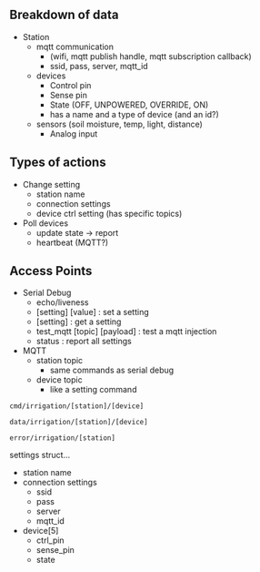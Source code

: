 
## Breakdown of data

- Station
  - mqtt communication
    - (wifi, mqtt publish handle, mqtt subscription callback)
    - ssid, pass, server, mqtt_id
  - devices
    - Control pin
    - Sense pin
    - State (OFF, UNPOWERED, OVERRIDE, ON)
    - has a name and a type of device (and an id?)
  - sensors (soil moisture, temp, light, distance)
    - Analog input

## Types of actions

- Change setting
  - station name
  - connection settings
  - device ctrl setting (has specific topics)
- Poll devices
  - update state -> report
  - heartbeat (MQTT?)

## Access Points

- Serial Debug
  - echo/liveness
  - [setting] [value] : set a setting
  - [setting] : get a setting
  - test_mqtt [topic] [payload] : test a mqtt injection
  - status : report all settings
- MQTT
  - station topic
    - same commands as serial debug
  - device topic
    - like a setting command

`cmd/irrigation/[station]/[device]`

`data/irrigation/[station]/[device]`

`error/irrigation/[station]`

settings struct...

- station name
- connection settings
  - ssid
  - pass
  - server
  - mqtt_id
- device[5]
  - ctrl_pin
  - sense_pin
  - state
